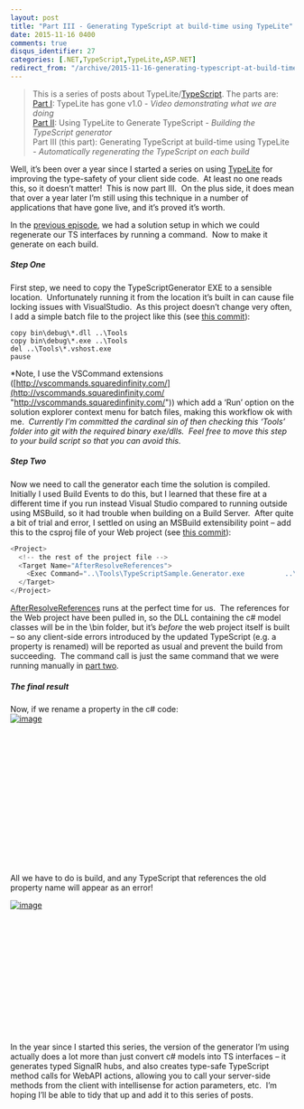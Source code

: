 ```yaml
---
layout: post
title: "Part III - Generating TypeScript at build-time using TypeLite"
date: 2015-11-16 0400
comments: true
disqus_identifier: 27
categories: [.NET,TypeScript,TypeLite,ASP.NET]
redirect_from: "/archive/2015-11-16-generating-typescript-at-build-time-using-typelite.aspx.html/"
---
```

> This is a series of posts about
> TypeLite/[TypeScript](http://www.typescriptlang.org/). The parts are:
> \
> [Part
> I](http://blog.simonlovely.com/archive/2014/11/07/typelite-has-gone-v1.0.aspx):
> TypeLite has gone v1.0 *- Video demonstrating what we are doing* \
> [Part
> II](http://blog.simonlovely.com/archive/2014/11/09/using-typelite-to-generate-typescript.aspx):
> Using TypeLite to Generate TypeScript *- Building the TypeScript
> generator* \
> Part III (this part): Generating TypeScript at build-time using
> TypeLite *- Automatically regenerating the TypeScript on each build*

Well, it’s been over a year since I started a series on using
[TypeLite](http://type.litesolutions.net/) for improving the type-safety
of your client side code.  At least no one reads this, so it doesn’t
matter!  This is now part III.  On the plus side, it does mean that over
a year later I’m still using this technique in a number of applications
that have gone live, and it’s proved it’s worth.

In the [previous
episode](http://blog.simonlovely.com/archive/2014/11/09/using-typelite-to-generate-typescript.aspx),
we had a solution setup in which we could regenerate our TS interfaces
by running a command.  Now to make it generate on each build.

##### Step One

First step, we need to copy the TypeScriptGenerator EXE to a sensible
location.  Unfortunately running it from the location it’s built in can
cause file locking issues with VisualStudio.  As this project doesn’t
change very often, I add a simple batch file to the project like this
(see [this
commit](https://github.com/slovely/TypeScriptSample/commit/7a708dc8541899365bee0e1cdf37ff2fb004be1f)):

    copy bin\debug\*.dll ..\Tools
    copy bin\debug\*.exe ..\Tools
    del ..\Tools\*.vshost.exe
    pause

\*Note, I use the VSCommand extensions
([http://vscommands.squaredinfinity.com/](http://vscommands.squaredinfinity.com/ "http://vscommands.squaredinfinity.com/"))
which add a ‘Run’ option on the solution explorer context menu for batch
files, making this workflow ok with me.  *Currently I’m committed the
cardinal sin of then checking this ‘Tools’ folder into git with the
required binary exe/dlls.  Feel free to move this step to your build
script so that you can avoid this.*

##### Step Two

Now we need to call the generator each time the solution is compiled. 
Initially I used Build Events to do this, but I learned that these fire
at a different time if you run instead Visual Studio compared to running
outside using MSBuild, so it had trouble when building on a Build
Server.  After quite a bit of trial and error, I settled on using an
MSBuild extensibility point – add this to the csproj file of your Web
project (see [this
commit](https://github.com/slovely/TypeScriptSample/commit/000fdd37e1968e2ed12ad0b7965997cfb6cd15e5)):

```csharp
<Project>
  <!-- the rest of the project file -->
  <Target Name="AfterResolveReferences">
    <Exec Command="..\Tools\TypeScriptSample.Generator.exe          ..\TypeScriptSample.Models\bin\$(ConfigurationName)\TypeScriptSample.Models.dll          $(ProjectDir)App\server" WorkingDirectory="$(ProjectDir)" />
  </Target>
</Project> 
```

[AfterResolveReferences](https://msdn.microsoft.com/en-GB/library/ms366724.aspx)
runs at the perfect time for us.  The references for the Web project
have been pulled in, so the DLL containing the c\# model classes will be
in the \\bin folder, but it’s *before* the web project itself is built –
so any client-side errors introduced by the updated TypeScript (e.g. a
property is renamed) will be reported as usual and prevent the build
from succeeding.  The command call is just the same command that we were
running manually in [part
two](http://blog.simonlovely.com/archive/2014/11/09/using-typelite-to-generate-typescript.aspx).

##### The final result

Now, if we rename a property in the c\# code: \
[![image](http://blog.simonlovely.com/Images/LiveWriterUploaded/70167857f96f_EC01/image_thumb.png "image")](http://blog.simonlovely.com/Images/LiveWriterUploaded/70167857f96f_EC01/image.png)

 

 

 

 

 

 

 

\
 \
All we have to do is build, and any TypeScript that references the old
property name will appear as an error!

[![image](http://blog.simonlovely.com/Images/LiveWriterUploaded/70167857f96f_EC01/image_thumb_3.png "image")](http://blog.simonlovely.com/Images/LiveWriterUploaded/70167857f96f_EC01/image_3.png)

 

 

 

 

 

 

\
 \
In the year since I started this series, the version of the generator
I’m using actually does a lot more than just convert c\# models into TS
interfaces – it generates typed SignalR hubs, and also creates type-safe
TypeScript method calls for WebAPI actions, allowing you to call your
server-side methods from the client with intellisense for action
parameters, etc.  I’m hoping I’ll be able to tidy that up and add it to
this series of posts.

